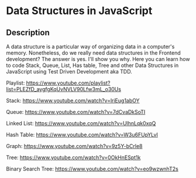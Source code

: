 # Data Structures in JavaScript

## Description
A data structure is a particular way of organizing data in a computer's memory. Nonetheless, do we really need data structures in the Frontend development? The answer is yes. I'll show you why. Here you can learn how to code Stack, Queue, List, Has table, Tree and other Data Structures in JavaScript using Test Driven Development aka TDD.

Playlist: https://www.youtube.com/playlist?list=PLEZfD_aygfgKqUvNVLV90Lfw3mL_o30Us

Stack: https://www.youtube.com/watch?v=lriEug1abOY

Queue: https://www.youtube.com/watch?v=7dCvaDkSoTI

Linked List: https://www.youtube.com/watch?v=UlhnLqk0xqQ

Hash Table: https://www.youtube.com/watch?v=W3u6FUpYLvI

Graph: https://www.youtube.com/watch?v=9z5Y-bCrle8

Tree: https://www.youtube.com/watch?v=0OkHnESpt1k

Binary Search Tree: https://www.youtube.com/watch?v=eo9wzwnhT2s
